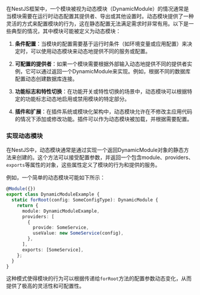 在NestJS框架中，一个模块被视为动态模块（DynamicModule）的情况通常是当模块需要在运行时动态配置其提供者、导出或其他设置时。动态模块提供了一种灵活的方式来配置模块的行为，这在静态配置无法满足需求时非常有用。以下是一些典型的情况，其中模块可能被定义为动态模块：

1. **条件配置**：当模块的配置需要基于运行时条件（如环境变量或应用配置）来决定时，可以使用动态模块来动态地提供不同的服务或配置。

2. **可配置的提供者**：如果一个模块需要根据外部输入动态地提供不同的提供者实例，它可以通过返回一个DynamicModule来实现。例如，根据不同的数据库配置动态创建数据库连接。

3. **功能标志和特性切换**：在功能开关或特性切换的场景中，动态模块可以根据特定的功能标志动态地启用或禁用模块的特定部分。

4. **插件和扩展**：在插件系统或模块化架构中，动态模块允许在不修改主应用代码的情况下添加或修改功能。插件可以作为动态模块被加载，并根据需要配置。

### 实现动态模块

在NestJS中，动态模块通常是通过实现一个返回DynamicModule对象的静态方法来创建的。这个方法可以接受配置参数，并返回一个包含module、providers、`exports`等属性的对象，这些属性定义了模块的行为和提供的服务。

例如，一个简单的动态模块可能如下所示：

```typescript
@Module({})
export class DynamicModuleExample {
  static forRoot(config: SomeConfigType): DynamicModule {
    return {
      module: DynamicModuleExample,
      providers: [
        {
          provide: SomeService,
          useValue: new SomeService(config),
        },
      ],
      exports: [SomeService],
    };
  }
}
```

这种模式使得模块的行为可以根据传递给`forRoot`方法的配置参数动态变化，从而提供了极高的灵活性和可配置性。